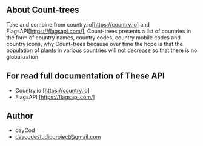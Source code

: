 ## About Count-trees
Take and combine from country.io[https://country.io] and FlagsAPI[https://flagsapi.com/], Count-trees presents a list of countries in the form of country names, country codes, country mobile codes and country icons, why Count-trees because over time the hope is that the population of plants in various countries will not decrease so that there is no globalization

## For read full documentation of These API
- Country.io [https://country.io]
- FlagsAPI [https://flagsapi.com/]

## Author
- dayCod
- daycodestudioproject@gmail.com
